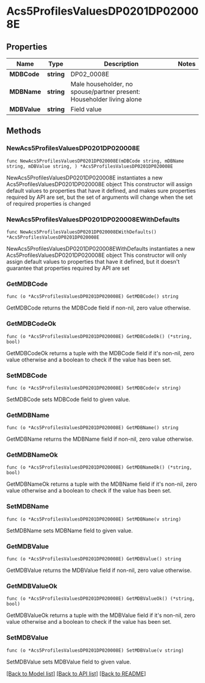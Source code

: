 # Acs5ProfilesValuesDP0201DP020008E

## Properties

Name | Type | Description | Notes
------------ | ------------- | ------------- | -------------
**MDBCode** | **string** | DP02_0008E | 
**MDBName** | **string** | Male householder, no spouse/partner present: Householder living alone | 
**MDBValue** | **string** | Field value | 

## Methods

### NewAcs5ProfilesValuesDP0201DP020008E

`func NewAcs5ProfilesValuesDP0201DP020008E(mDBCode string, mDBName string, mDBValue string, ) *Acs5ProfilesValuesDP0201DP020008E`

NewAcs5ProfilesValuesDP0201DP020008E instantiates a new Acs5ProfilesValuesDP0201DP020008E object
This constructor will assign default values to properties that have it defined,
and makes sure properties required by API are set, but the set of arguments
will change when the set of required properties is changed

### NewAcs5ProfilesValuesDP0201DP020008EWithDefaults

`func NewAcs5ProfilesValuesDP0201DP020008EWithDefaults() *Acs5ProfilesValuesDP0201DP020008E`

NewAcs5ProfilesValuesDP0201DP020008EWithDefaults instantiates a new Acs5ProfilesValuesDP0201DP020008E object
This constructor will only assign default values to properties that have it defined,
but it doesn't guarantee that properties required by API are set

### GetMDBCode

`func (o *Acs5ProfilesValuesDP0201DP020008E) GetMDBCode() string`

GetMDBCode returns the MDBCode field if non-nil, zero value otherwise.

### GetMDBCodeOk

`func (o *Acs5ProfilesValuesDP0201DP020008E) GetMDBCodeOk() (*string, bool)`

GetMDBCodeOk returns a tuple with the MDBCode field if it's non-nil, zero value otherwise
and a boolean to check if the value has been set.

### SetMDBCode

`func (o *Acs5ProfilesValuesDP0201DP020008E) SetMDBCode(v string)`

SetMDBCode sets MDBCode field to given value.


### GetMDBName

`func (o *Acs5ProfilesValuesDP0201DP020008E) GetMDBName() string`

GetMDBName returns the MDBName field if non-nil, zero value otherwise.

### GetMDBNameOk

`func (o *Acs5ProfilesValuesDP0201DP020008E) GetMDBNameOk() (*string, bool)`

GetMDBNameOk returns a tuple with the MDBName field if it's non-nil, zero value otherwise
and a boolean to check if the value has been set.

### SetMDBName

`func (o *Acs5ProfilesValuesDP0201DP020008E) SetMDBName(v string)`

SetMDBName sets MDBName field to given value.


### GetMDBValue

`func (o *Acs5ProfilesValuesDP0201DP020008E) GetMDBValue() string`

GetMDBValue returns the MDBValue field if non-nil, zero value otherwise.

### GetMDBValueOk

`func (o *Acs5ProfilesValuesDP0201DP020008E) GetMDBValueOk() (*string, bool)`

GetMDBValueOk returns a tuple with the MDBValue field if it's non-nil, zero value otherwise
and a boolean to check if the value has been set.

### SetMDBValue

`func (o *Acs5ProfilesValuesDP0201DP020008E) SetMDBValue(v string)`

SetMDBValue sets MDBValue field to given value.



[[Back to Model list]](../README.md#documentation-for-models) [[Back to API list]](../README.md#documentation-for-api-endpoints) [[Back to README]](../README.md)


